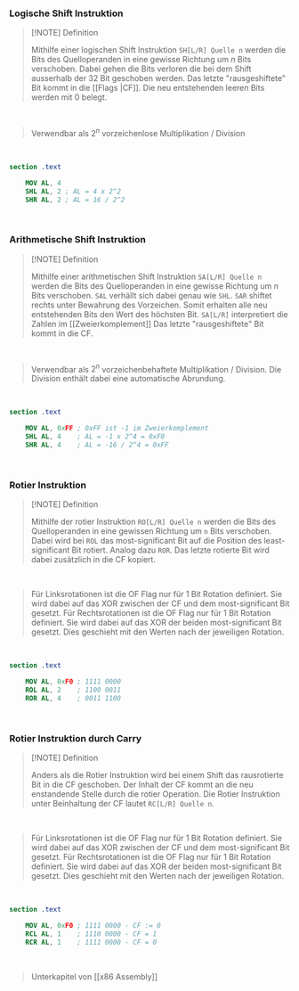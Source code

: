 ### Logische Shift Instruktion

>[!NOTE] Definition
>
>Mithilfe einer logischen Shift Instruktion `SH[L/R] Quelle n` werden die Bits des Quelloperanden in eine gewisse Richtung um $n$ Bits verschoben. Dabei gehen die Bits verloren die bei dem Shift ausserhalb der 32 Bit geschoben werden. 
>Das letzte "rausgeshiftete" Bit kommt in die [[Flags |CF]]. 
>Die neu entstehenden leeren Bits werden mit 0 belegt.

<br>

>Verwendbar als $2^n$ vorzeichenlose Multiplikation / Division

<br>

```nasm
section .text

	MOV AL, 4
	SHL AL, 2 ; AL = 4 x 2^2
	SHR AL, 2 ; AL = 16 / 2^2
```

<br>

### Arithmetische Shift Instruktion

>[!NOTE] Definition
>
>Mithilfe einer arithmetischen Shift Instruktion `SA[L/R] Quelle n` werden die Bits des Quelloperanden in eine gewisse Richtung um $n$ Bits verschoben. 
>`SAL` verhällt sich dabei genau wie `SHL`. 
>`SAR` shiftet rechts unter Bewahrung des Vorzeichen. Somit erhalten alle neu entstehenden Bits den Wert des höchsten Bit. `SA[L/R]` interpretiert die Zahlen im [[Zweierkomplement]]
>Das letzte "rausgeshiftete" Bit kommt in die CF.

<br>

>Verwendbar als $2^n$ vorzeichenbehaftete Multiplikation / Division. Die Division enthält dabei eine automatische Abrundung.

<br>

```nasm
section .text

	MOV AL, 0xFF ; 0xFF ist -1 im Zweierkomplement
	SHL AL, 4    ; AL = -1 x 2^4 = 0xF0
	SHR AL, 4    ; AL = -16 / 2^4 = 0xFF
```

<br>

### Rotier Instruktion

>[!NOTE] Definition
>
>Mithilfe der rotier Instruktion `RO[L/R] Quelle n` werden die Bits des Quelloperanden in eine gewissen Richtung um `n` Bits verschoben.
>Dabei wird bei `ROL` das most-significant Bit auf die Position des least-significant Bit rotiert.
>Analog dazu `ROR`.
>Das letzte rotierte Bit wird dabei zusätzlich in die CF kopiert.

<br>

>Für Linksrotationen ist die OF Flag nur für 1 Bit Rotation definiert. Sie wird dabei auf das XOR zwischen der CF und dem most-significant Bit gesetzt.
>Für Rechtsrotationen ist die OF Flag nur für 1 Bit Rotation definiert. Sie wird dabei auf das XOR der beiden most-significant Bit gesetzt.
>Dies geschieht mit den Werten nach der jeweiligen Rotation.

<br>

```nasm
section .text

	MOV AL, 0xF0 ; 1111 0000
	ROL AL, 2    ; 1100 0011
	ROR AL, 4    ; 0011 1100
```

<br>

### Rotier Instruktion durch Carry

>[!NOTE] Definition
>
>Anders als die Rotier Instruktion wird bei einem Shift das rausrotierte Bit in die CF geschoben. Der Inhalt der CF kommt an die neu enstandende Stelle durch die rotier Operation.
>Die Rotier Instruktion unter Beinhaltung der CF lautet `RC[L/R] Quelle n`.

<br>

>Für Linksrotationen ist die OF Flag nur für 1 Bit Rotation definiert. Sie wird dabei auf das XOR zwischen der CF und dem most-significant Bit gesetzt.
>Für Rechtsrotationen ist die OF Flag nur für 1 Bit Rotation definiert. Sie wird dabei auf das XOR der beiden most-significant Bit gesetzt.
>Dies geschieht mit den Werten nach der jeweiligen Rotation.

<br>

```nasm
section .text

	MOV AL, 0xF0 ; 1111 0000 - CF := 0
	RCL AL, 1    ; 1110 0000 - CF = 1
	RCR AL, 1    ; 1111 0000 - CF = 0
```

<br>

>Unterkapitel von [[x86 Assembly]]